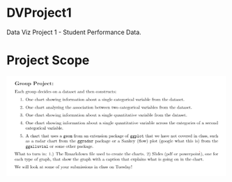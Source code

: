 # DVProject1
Data Viz Project 1 - Student Performance Data. 

# Project Scope
![proj-scope](imgs/Project-Scope.png)
